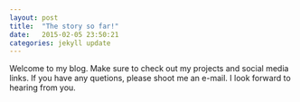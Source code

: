 ```yaml
---
layout: post
title:  "The story so far!"
date:   2015-02-05 23:50:21
categories: jekyll update
---
```

Welcome to my blog. Make sure to check out my projects and social media links. If you have any quetions, please shoot me an e-mail. I look forward to hearing from you.
